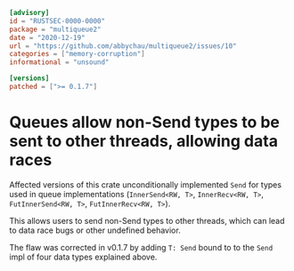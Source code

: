 ```toml
[advisory]
id = "RUSTSEC-0000-0000"
package = "multiqueue2"
date = "2020-12-19"
url = "https://github.com/abbychau/multiqueue2/issues/10"
categories = ["memory-corruption"]
informational = "unsound"

[versions]
patched = [">= 0.1.7"]
```

# Queues allow non-Send types to be sent to other threads, allowing data races

Affected versions of this crate unconditionally implemented `Send` for types used in queue implementations (`InnerSend<RW, T>`, `InnerRecv<RW, T>`, `FutInnerSend<RW, T>`, `FutInnerRecv<RW, T>`).

This allows users to send non-Send types to other threads, which can lead to data race bugs or other undefined behavior.

The flaw was corrected in v0.1.7 by adding `T: Send` bound to to the `Send` impl of four data types explained above.
